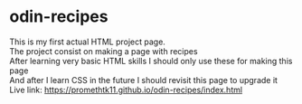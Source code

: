 # odin-recipes
This is my first actual HTML project page.  
The project consist on making a page with recipes  
After learning very basic HTML skills I should only use these for making this page  
And after I learn CSS in the future I should revisit this page to upgrade it  
Live link: https://promethtk11.github.io/odin-recipes/index.html
